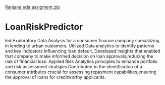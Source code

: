 [Ranjana eda assigment.zip](https://github.com/iamRanjana/LoanRiskPredictor/files/13795283/Ranjana.eda.assigment.zip)
# LoanRiskPredictor
led Exploratory Data Analysis for a consumer finance company specializing in lending to urban customers.
Utilized Data analytics to identify patterns and key indicators influencing loan default.
Developed insights that enabled that company to make informed decision on loan approvals,reducing the riak of financial loss.
Applied Risk Analytics principles to enhance portfolio and risk assessment stratigies.Contributed to the identification of a consumer attributes crucial for assessing repayment capabilities,ensuring the approval of loans for creditworthy applicants.
